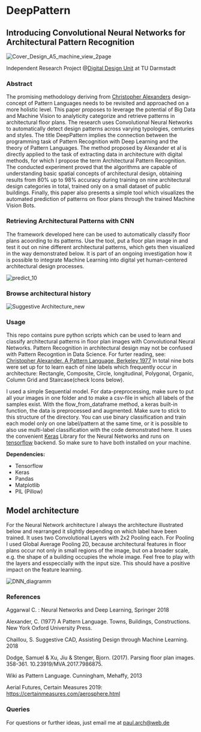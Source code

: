 # DeepPattern

## Introducing Convolutional Neural Networks for Architectural Pattern Recognition

![Cover_Design_A5_machine_view_2page](https://user-images.githubusercontent.com/65179419/96243957-ba9ffe00-0fa5-11eb-8f41-482d4b52a472.png)




Independent Research Project @[Digital Design Unit](https://ddu-research.com/) at TU Darmstadt


### Abstract
The promising methodology deriving from [Christopher Alexanders](https://en.wikipedia.org/wiki/Christopher_Alexander) design-concept of Pattern Languages needs to be revisited and approached on a more holistic level. This paper proposes to leverage the potential of Big Data and Machine Vision to analyticity categorize and retrieve patterns in architectural floor plans.
The research uses Convolutional Neural Networks to automatically detect design patterns across varying typologies, centuries and styles. The title DeepPattern implies the connection between the programming task of Pattern Recognition with Deep Learning and the theory of Pattern Languages. The method proposed by Alexander et al is directly applied to the task of extracting data in architecture with digital methods, for which I propose the term Architectural Pattern Recognition.
The conducted experiment proved that the algorithms are capable of understanding basic spatial concepts of architectural design, obtaining results from 80% up to 98% accuracy during training on nine architectural design categories in total, trained only on a small dataset of public buildings.
Finally, this paper also presents a simple tool which visualizes the automated prediction of patterns on floor plans through the trained Machine Vision Bots.


### Retrieving Architectural Patterns with CNN

The framework developed here can be used to automatically classify floor plans acoording to its patterns. Use the tool, put a floor plan image in and test it out on nine different architectural patterns, which gets then visualized in the way demonstrated below. It is part of an ongoing investigation how it is possible to integrate Machine Learning into digital yet human-centered architectural design processes.

![predict_10](https://user-images.githubusercontent.com/65179419/96246034-5af72200-0fa8-11eb-91fd-1d69e6e8df23.png)


### Browse architectural history

![Suggestive Architecture_new](https://user-images.githubusercontent.com/65179419/96238321-a4427400-0f9e-11eb-9824-5b456f9cab71.png)


### Usage

This repo contains pure python scripts which can be used to learn and classify architectural patterns in floor plan images with Convolutional Neural Networks. Pattern Recognition in architectural design may not be confused with Pattern Recogntion in Data Science. For furter reading, see: [Christopher Alexander. A Pattern Language, Berkeley 1977](https://en.wikipedia.org/wiki/A_Pattern_Language)
In total nine bots were set up for to learn each of nine labels which frequently occur in architecture: Rectangle, Composite, Circle, longitudinal, Polygonal, Organic, Column Grid and Staircase(check Icons below).

I used a simple Sequential model. For data-preprocessing, make sure to put all your images in one folder and to make a csv-file in which all labels of the samples exist. With the flow_from_dataframe method, a keras built-in function, the data is preprocessed and augmented. Make sure to stick to this structure of the directory.
You can use binary classification and train each model only on one label/pattern at the same time, or it is possible to also use multi-label classification with the code demonstrated here. It uses the convenient [Keras](https://keras.io/) Library for the Neural Networks and runs on [tensorflow](https://www.tensorflow.org/install) backend. So make sure to have both installed on your machine.

**Dependencies:** 
- Tensorflow
- Keras
- Pandas
- Matplotlib
- PIL (Pillow)


## Model architecture

For the Neural Network architecture I always the architecture illustrated below and rearranged it slightly depending on which label have been trained. It uses two Convolutional Layers with 2x2 Pooling each. For Pooling I used Global Average Pooling 2D, because architectural features in floor plans occur not only in small regions of the image, but on a broader scale, e.g. the shape of a building occupies the whole image.
Feel free to play with the layers and esspeccially with the input size. This should have a positive impact on the feature learning.

![DNN_diagramm](https://user-images.githubusercontent.com/65179419/96249838-18d0df00-0fae-11eb-8679-edd5449765a4.png)


### References

Aggarwal C. : Neural Networks and Deep Learning, Springer 2018

Alexander, C. (1977) A Pattern Language. Towns, Buildings, Constructions. New York Oxford University Press.

Chaillou, S. Suggestive CAD, Assisting Design through Machine Learning. 2018

Dodge, Samuel & Xu, Jiu & Stenger, Bjorn. (2017). Parsing floor plan images. 358-361. 10.23919/MVA.2017.7986875.

Wiki as Pattern Language. Cunningham, Mehaffy, 2013

Aerial Futures, Certain Measures 2019:
https://certainmeasures.com/aerosphere.html



### Queries

For questions or further ideas, just email me at paul.arch@web.de
